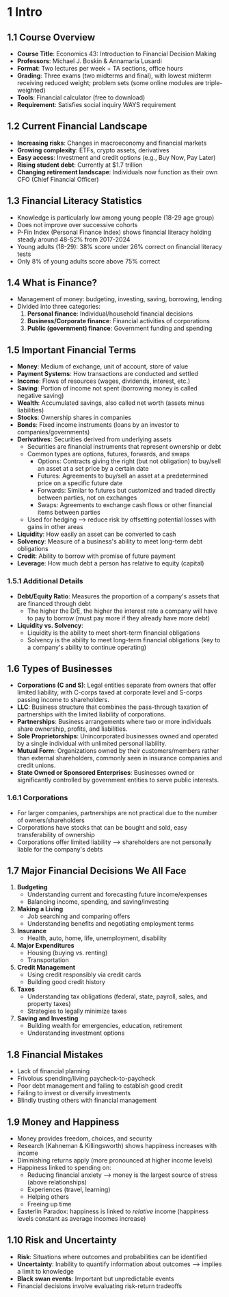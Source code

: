 
# 1 Intro
## 1.1 Course Overview
- **Course Title**: Economics 43: Introduction to Financial Decision Making
- **Professors**: Michael J. Boskin & Annamaria Lusardi
- **Format**: Two lectures per week + TA sections, office hours
- **Grading**: Three exams (two midterms and final), with lowest midterm receiving reduced weight; problem sets (some online modules are triple-weighted)
- **Tools**: Financial calculator (free to download)
- **Requirement**: Satisfies social inquiry WAYS requirement

## 1.2 Current Financial Landscape
- **Increasing risks**: Changes in macroeconomy and financial markets
- **Growing complexity**: ETFs, crypto assets, derivatives
- **Easy access**: Investment and credit options (e.g., Buy Now, Pay Later)
- **Rising student debt**: Currently at $1.7 trillion
- **Changing retirement landscape**: Individuals now function as their own CFO (Chief Financial Officer)

## 1.3 Financial Literacy Statistics
- Knowledge is particularly low among young people (18-29 age group)
- Does not improve over successive cohorts
- P-Fin Index (Personal Finance Index) shows financial literacy holding steady around 48-52% from 2017-2024
- Young adults (18-29): 38% score under 26% correct on financial literacy tests
- Only 8% of young adults score above 75% correct

## 1.4 What is Finance?
- Management of money: budgeting, investing, saving, borrowing, lending
- Divided into three categories:
	1. **Personal finance**: Individual/household financial decisions
	2. **Business/Corporate finance**: Financial activities of corporations
	3. **Public (government) finance**: Government funding and spending

## 1.5 Important Financial Terms
- **Money**: Medium of exchange, unit of account, store of value
- **Payment Systems**: How transactions are conducted and settled
- **Income**: Flows of resources (wages, dividends, interest, etc.)
- **Saving**: Portion of income not spent (borrowing money is called negative saving)
- **Wealth**: Accumulated savings, also called net worth (assets minus liabilities)
- **Stocks**: Ownership shares in companies
- **Bonds**: Fixed income instruments (loans by an investor to companies/governments)
- **Derivatives**: Securities derived from underlying assets
	- Securities are financial instruments that represent ownership or debt
	- Common types are options, futures, forwards, and swaps
		- Options: Contracts giving the right (but not obligation) to buy/sell an asset at a set price by a certain date
		- Futures: Agreements to buy/sell an asset at a predetermined price on a specific future date
		- Forwards: Similar to futures but customized and traded directly between parties, not on exchanges
		- Swaps: Agreements to exchange cash flows or other financial items between parties
	- Used for hedging ⟶ reduce risk by offsetting potential losses with gains in other areas
- **Liquidity**: How easily an asset can be converted to cash
- **Solvency**: Measure of a business's ability to meet long-term debt obligations
- **Credit**: Ability to borrow with promise of future payment
- **Leverage**: How much debt a person has relative to equity (capital)

### 1.5.1 Additional Details
- **Debt/Equity Ratio**: Measures the proportion of a company's assets that are financed through debt
	- The higher the D/E, the higher the interest rate a company will have to pay to borrow (must pay more if they already have more debt)
- **Liquidity vs. Solvency**:
	- Liquidity is the ability to meet short-term financial obligations
	- Solvency is the ability to meet long-term financial obligations (key to a company's ability to continue operating)

## 1.6 Types of Businesses
- **Corporations (C and S)**: Legal entities separate from owners that offer limited liability, with C-corps taxed at corporate level and S-corps passing income to shareholders.
- **LLC**: Business structure that combines the pass-through taxation of partnerships with the limited liability of corporations.
- **Partnerships**: Business arrangements where two or more individuals share ownership, profits, and liabilities.
- **Sole Proprietorships**: Unincorporated businesses owned and operated by a single individual with unlimited personal liability.
- **Mutual Form**: Organizations owned by their customers/members rather than external shareholders, commonly seen in insurance companies and credit unions.
- **State Owned or Sponsored Enterprises**: Businesses owned or significantly controlled by government entities to serve public interests.

### 1.6.1 Corporations
- For larger companies, partnerships are not practical due to the number of owners/shareholders
- Corporations have stocks that can be bought and sold, easy transferability of ownership
- Corporations offer limited liability ⟶ shareholders are not personally liable for the company's debts

## 1.7 Major Financial Decisions We All Face
1. **Budgeting**
	- Understanding current and forecasting future income/expenses
	- Balancing income, spending, and saving/investing
2. **Making a Living**
	- Job searching and comparing offers
	- Understanding benefits and negotiating employment terms
3. **Insurance**
	- Health, auto, home, life, unemployment, disability
4. **Major Expenditures**
	- Housing (buying vs. renting)
	- Transportation
5. **Credit Management**
	- Using credit responsibly via credit cards
	- Building good credit history
6. **Taxes**
	- Understanding tax obligations (federal, state, payroll, sales, and property taxes)
	- Strategies to legally minimize taxes
7. **Saving and Investing**
	- Building wealth for emergencies, education, retirement
	- Understanding investment options

## 1.8 Financial Mistakes
- Lack of financial planning
- Frivolous spending/living paycheck-to-paycheck
- Poor debt management and failing to establish good credit
- Failing to invest or diversify investments
- Blindly trusting others with financial management

## 1.9 Money and Happiness
- Money provides freedom, choices, and security
- Research (Kahneman & Killingsworth) shows happiness increases with income
- Diminishing returns apply (more pronounced at higher income levels)
- Happiness linked to spending on:
	- Reducing financial anxiety ⟶ money is the largest source of stress (above relationships)
	- Experiences (travel, learning)
	- Helping others
	- Freeing up time
- Easterlin Paradox: happiness is linked to *relative* income (happiness levels constant as average incomes increase)

## 1.10 Risk and Uncertainty
- **Risk**: Situations where outcomes and probabilities can be identified
- **Uncertainty**: Inability to quantify information about outcomes ⟶ implies a limit to knowledge
- **Black swan events**: Important but unpredictable events
- Financial decisions involve evaluating risk-return tradeoffs
